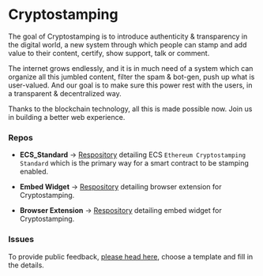 # Cryptostamping
The goal of Cryptostamping is to introduce authenticity & transparency in the digital world, a new system through which people can stamp and add value to their content, certify, show support, talk or comment.

The internet grows endlessly, and it is in much need of a system which can organize all this jumbled content, filter the spam & bot-gen, push up what is user-valued. And our goal is to make sure this power rest with the users, in a transparent & decentralized way. 

Thanks to the blockchain technology, all this is made possible now. Join us in building a better web experience.

### Repos

- **ECS_Standard** -> [Respository](https://github.com/Cryptostamping/ECS_Standard) detailing ECS `Ethereum Cryptostamping Standard` which is the primary way for a smart contract to be stamping enabled.

- **Embed Widget** -> [Respository](https://github.com/Cryptostamping/publish-extension) detailing browser extension for Cryptostamping.

- **Browser Extension** -> [Respository]() detailing embed widget for Cryptostamping.


### Issues

To provide public feedback, [please head here](https://github.com/Cryptostamping/main/issues/new/choose), choose a template and fill in the details.
